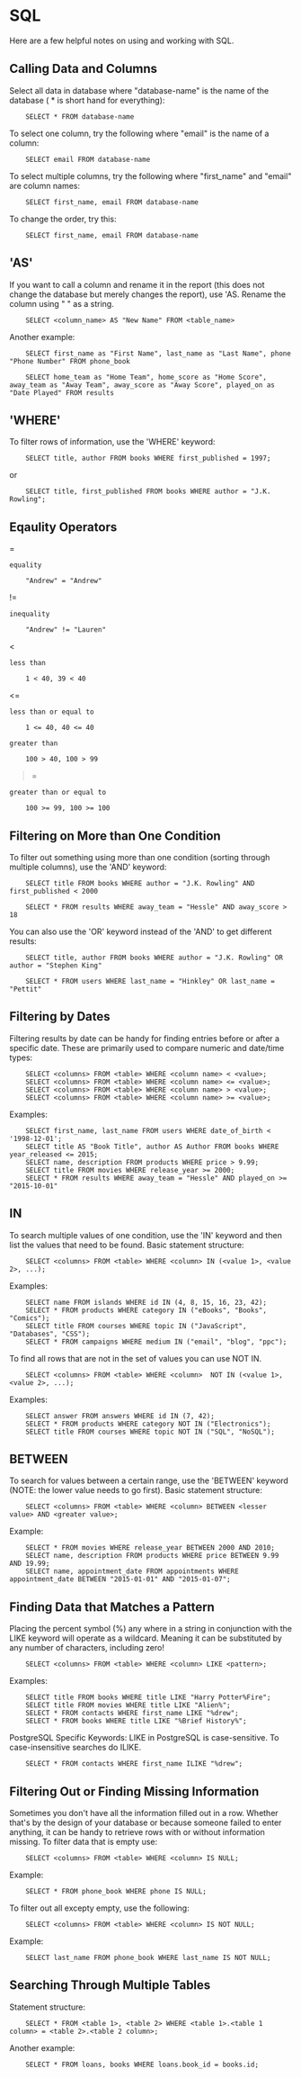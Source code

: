 # **SQL**

Here are a few helpful notes on using and working with SQL.

## **Calling Data and Columns**

Select all data in database where "database-name" is the name of the database ( * is short hand for everything):

        SELECT * FROM database-name

To select one column, try the following where "email" is the name of a column:

        SELECT email FROM database-name

To select multiple columns, try the following where "first_name" and "email" are column names:

        SELECT first_name, email FROM database-name

To change the order, try this:

        SELECT first_name, email FROM database-name

## **'AS'**

If you want to call a column and rename it in the report (this does not change the database but merely changes the report), use 'AS.  Rename the column using " " as a string.

        SELECT <column_name> AS "New Name" FROM <table_name>

Another example:

        SELECT first_name as "First Name", last_name as "Last Name", phone "Phone Number" FROM phone_book

        SELECT home_team as "Home Team", home_score as "Home Score", away_team as "Away Team", away_score as "Away Score", played_on as "Date Played" FROM results

## **'WHERE'**

To filter rows of information, use the 'WHERE' keyword:

        SELECT title, author FROM books WHERE first_published = 1997;

or 

        SELECT title, first_published FROM books WHERE author = "J.K. Rowling";

## **Eqaulity Operators**

=

    equality

        "Andrew" = "Andrew"

!=

    inequality

        "Andrew" != "Lauren"

<

    less than

        1 < 40, 39 < 40

<=

    less than or equal to

        1 <= 40, 40 <= 40

>

    greater than

        100 > 40, 100 > 99

>=

    greater than or equal to

        100 >= 99, 100 >= 100

## **Filtering on More than One Condition**

To filter out something using more than one condition (sorting through multiple columns), use the 'AND' keyword:

        SELECT title FROM books WHERE author = "J.K. Rowling" AND first_published < 2000

        SELECT * FROM results WHERE away_team = "Hessle" AND away_score > 18

You can also use the 'OR' keyword instead of the 'AND' to get different results:

        SELECT title, author FROM books WHERE author = "J.K. Rowling" OR author = "Stephen King"

        SELECT * FROM users WHERE last_name = "Hinkley" OR last_name = "Pettit"

## **Filtering by Dates**

Filtering results by date can be handy for finding entries before or after a specific date. These are primarily used to compare numeric and date/time types:

        SELECT <columns> FROM <table> WHERE <column name> < <value>;
        SELECT <columns> FROM <table> WHERE <column name> <= <value>;
        SELECT <columns> FROM <table> WHERE <column name> > <value>;
        SELECT <columns> FROM <table> WHERE <column name> >= <value>;

Examples:

        SELECT first_name, last_name FROM users WHERE date_of_birth < '1998-12-01';
        SELECT title AS "Book Title", author AS Author FROM books WHERE year_released <= 2015;
        SELECT name, description FROM products WHERE price > 9.99;
        SELECT title FROM movies WHERE release_year >= 2000;
        SELECT * FROM results WHERE away_team = "Hessle" AND played_on >= "2015-10-01"

## **IN**

To search multiple values of one condition, use the 'IN' keyword and then list the values that need to be found.  Basic statement structure:

        SELECT <columns> FROM <table> WHERE <column> IN (<value 1>, <value 2>, ...);

Examples:

        SELECT name FROM islands WHERE id IN (4, 8, 15, 16, 23, 42);
        SELECT * FROM products WHERE category IN ("eBooks", "Books", "Comics");
        SELECT title FROM courses WHERE topic IN ("JavaScript", "Databases", "CSS");
        SELECT * FROM campaigns WHERE medium IN ("email", "blog", "ppc");

To find all rows that are not in the set of values you can use NOT IN.

        SELECT <columns> FROM <table> WHERE <column>  NOT IN (<value 1>, <value 2>, ...);

Examples:

        SELECT answer FROM answers WHERE id IN (7, 42);
        SELECT * FROM products WHERE category NOT IN ("Electronics");
        SELECT title FROM courses WHERE topic NOT IN ("SQL", "NoSQL");

## **BETWEEN**

To search for values between a certain range, use the 'BETWEEN' keyword (NOTE: the lower value needs to go first). Basic statement structure:

        SELECT <columns> FROM <table> WHERE <column> BETWEEN <lesser value> AND <greater value>;

Example:

        SELECT * FROM movies WHERE release_year BETWEEN 2000 AND 2010;
        SELECT name, description FROM products WHERE price BETWEEN 9.99 AND 19.99;
        SELECT name, appointment_date FROM appointments WHERE appointment_date BETWEEN "2015-01-01" AND "2015-01-07";

## **Finding Data that Matches a Pattern**

Placing the percent symbol (%) any where in a string in conjunction with the LIKE keyword will operate as a wildcard. Meaning it can be substituted by any number of characters, including zero!

        SELECT <columns> FROM <table> WHERE <column> LIKE <pattern>;

Examples:

        SELECT title FROM books WHERE title LIKE "Harry Potter%Fire";
        SELECT title FROM movies WHERE title LIKE "Alien%";
        SELECT * FROM contacts WHERE first_name LIKE "%drew";
        SELECT * FROM books WHERE title LIKE "%Brief History%";

PostgreSQL Specific Keywords: LIKE in PostgreSQL is case-sensitive. To case-insensitive searches do ILIKE.

        SELECT * FROM contacts WHERE first_name ILIKE "%drew";

## **Filtering Out or Finding Missing Information**

Sometimes you don't have all the information filled out in a row. Whether that's by the design of your database or because someone failed to enter anything, it can be handy to retrieve rows with or without information missing. To filter data that is empty use:

        SELECT <columns> FROM <table> WHERE <column> IS NULL;

Example:

        SELECT * FROM phone_book WHERE phone IS NULL;

To filter out all excepty empty, use the following:

        SELECT <columns> FROM <table> WHERE <column> IS NOT NULL;

Example:

        SELECT last_name FROM phone_book WHERE last_name IS NOT NULL;

## **Searching Through Multiple Tables**

Statement structure:

        SELECT * FROM <table 1>, <table 2> WHERE <table 1>.<table 1 column> = <table 2>.<table 2 column>;

Another example:

        SELECT * FROM loans, books WHERE loans.book_id = books.id;